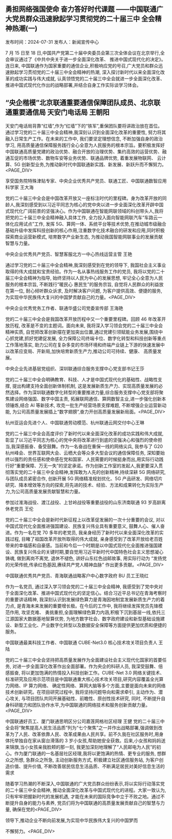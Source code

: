 ## 勇担网络强国使命 奋力答好时代课题 ——中国联通广大党员群众迅速掀起学习贯彻党的二十届三中 全会精神热潮(一)

发布时间：2024-07-31 发布人：新闻宣传中心

7 月 15 日至 18 日,中国共产党第二十届中央委员会第三次全体会议在北京举行,全会审议通过了《中共中央关于进一步全面深化改革、 推进中国式现代化的决定》。连日来, 中国联通作为国家重要的通信企业,积极响应党的号召,广大党员和群众迅速掀起学习贯彻党的二十届三中全会精神的热潮, 深入探讨新时代以来全面深化改革的成功实践与伟大成就, 认真领悟党的二十届三中全会就进一步全面深化改革、推进中国式现代化作出的战略部署,并结合自身工作实际谈学习体会。

## “央企楷模”北京联通重要通信保障团队成员、北京联通重要通信局 天安门电话局 王朝阳

天安门电话局背靠“红墙”,作为“红墙”下的“铁军”,重保团队要将讲政治放在首位。通过学习党的二十届三中全会精神,我深刻认识到全面深化改革的重要性, 努力将其融入日常生产工作。在未来的工作中, 我们要坚定理想信念, 不断加强自身的政治学习, 用高质量通信保障服务践行全心全意为人民服务的根本宗旨。要积极发挥好中国联通高质量党建的政治优势、融合开放的治理优势、集约高效的运营优势、融通互促的市场优势、数物车安等业务优势、联通品牌优势, 着重发展物联网、 云计算、5G 创新型业务,为推动新时代中国联通新实践、新发展、新跃升而不懈努力。<PAGE_DIV> 

享受国务院特殊津贴专家、中央企业优秀共产党员、联通工匠、中国联通数智应用科学家 王大海

党的二十届三中全会是中国改革开放又一座标注时代的里程碑。身为改革开放的同龄人,我深刻感受到以习近平同志为核心的党中央以进一步全面深化改革开辟中国式现代化广阔前景的坚强决心。作为中国联通在智能网联领域的科创带头人,我将把党的二十届三中全会精神融入具体工作, 全力投入面向智能网联汽车“车路云一体化应用试点”工作, 发挥 5G、算网一体、系统平台等技术优势,在推动城市级融合基础升级中发挥科技创新的核心作用,注重数字化技术融合的研发和应用,同时积极探索商业运营新模式, 培育数字产业新生态, 为推动我国智能网联事业的发展贡献智慧与力量。

中央企业优秀共产党员、智慧客服北方一中心热线运营主管 王艳

通过学习党的二十届三中全会精神,我深刻感受到在党的领导下, 我国社会主义事业取得的伟大成就和宝贵经验。作为一名从事热线服务工作的党员, 我将以党的二十届三中全会精神为指导, 始终坚持以人民为中心的发展思想, 牢记全心全意为人民服务的根本宗旨, 不断践行“暖民心 惠民生”的服务宗旨, 自觉将人民群众的利益放在第一位, 耐心倾听群众诉求, 及时解决客户问题, 为客户提供高效、便捷的服务, 为实现中华民族伟大复兴的中国梦贡献自己的力量。<PAGE_DIV> 

中央企业优秀党务工作者、联通华盛公司党委宣传部 王海艳

党的二十届三中全会是我国改革开放历程中又一个重要里程碑。回顾 46 年改革开放历程, 改革是不变的主题词。面向未来, 我将深入学习领会党的二十届三中全会精神实质, 自觉把改革创新摆在更加突出位置,通过党建引领赋能业务发展,围绕中心抓党建,抓好党建促发展, 全力保障公司终端卡位、数字化转型和科技创新等重点工作落地落实, 助力公司在复杂多变的市场环境和终端产业链上下游的快速发展中以改革应变局、开新局,加快培育新质生产力,推动公司可持续、健康、 高质量发展。

中央企业先进基层党组织、深圳联通综合服务支撑中心党支部书记王莎

党的二十届三中全会明确教育、科技、人才是中国式现代化的基础性、战略性支撑, 提出构建支持全面创新体制机制, 这是发展新质生产力、实现高质量发展的必然选择。作为深圳联通数字化转型的重要推进力量,综合服务支撑中心党支部将聚焦建设网络强国、数字中国主责, 拓展联网通信、算网数智主业,进一步强化创新本领锤炼,结合 AI 等新技术, 攻克一批生产经营场景支撑难题, 不断增强企业运营新动能, 为公司高质量发展插上“数字翅膀”,奋力开创高质量发展新局面。<PAGE_DIV> 

杭州亚运会先进个人、中国联通劳动模范、杭州联通云网交付中心王琳

党的二十届三中全会高度评价了新时代以来全面深化改革的成功实践和伟大成就, 彰显了以习近平同志为核心的党中央将改革进行到底的坚强决心和强烈的使命担当,我深感振奋、备受鼓舞。作为一名奋战在重保一线的网络尖兵, 我参与了 G20 杭州峰会、世界互联网大会、云栖大会等众多大型会议的通信保障任务, 深知要始终以强烈的责任感和使命感在党和国家、人民需要的时候挺身而出,用实际行动践行好“重要保障、万无一失”的坚定承诺。作为创新工作室的发起人,我更要深入贯彻落实党的二十届三中全会精神,发挥敢为人先的创新精神,持续深耕 5G 网络研究, 与团队成员紧密合作, 创新开展 5G 网络精准规划优化、5G 产品研发、网络切片研究、降本增效等方向的探索,将先进的技术、经验、方法和成果转化为实际生产力,为公司高质量发展贡献智慧和力量。

参加过淮海战役、渡江战役、上甘岭战役等重要战役的山东济南联通 93 岁高龄离休老党员 王伦

党的二十届三中全会是新时代新征程上以改革促发展的一次十分重要的会议, 对以中国式现代化全面推进强国建设、民族复兴伟业具有重要意义, 鼓舞人心、催人奋进。作为一名在党 70 多年的老党员, 我亲身经历了新时代以来全面深化改革的实践过程, 目睹了祖国改革开放所取得的伟大成就, 亲身感受到了改革开放给老百姓带来的幸福感和自豪感。当前和今后一个时期是以中国式现代化全面推进强国建设、民族复兴伟业的关键时期,要自觉用习近平新时代中国特色社会主义思想凝心铸魂, 做到离岗不离党, 退休不褪色, 讲好山东红色战邮故事, 用实际行动为 “发扬党的光荣传统,传承红色基因,赓续共产党人精神血脉” 作出更多贡献。<PAGE_DIV> 

中国联通优秀共产党员、青海联通战略客户中心数字政府 BU 员工王晓红

作为一名党员, 通过深入学习领会党的二十届三中全会精神, 我感受到了党中央对于全面深化改革、推进中国式现代化的坚定信心。结合习近平总书记在青海考察时的重要讲话精神, 我深刻认识到发展绿色算力是青海因地制宜发展新质生产力的着力点, 是青海未来发展的重要增长极。在今后的工作中, 我将继续发挥党员先锋模范作用, 攻坚克难、 勇挑重担,全面理解绿色算力内涵,积极下沉到基层一线,依托三江源国家大数据基地智算优势, 为地方数字社会、数字政府建设和新型基础设施建设、新型工业化、产业数字化转型以及数据安全保障等方面提供更加优质和便捷的服务。

中国联通最美科技工作者、中国联通 CUBE-Net3.0 核心技术攻关项目负责人 王陆

党的二十届三中全会坚持把高质量发展作为全面建设社会主义现代化国家的首要任务, 对进一步全面深化改革作出全面部署。作为央企的科研人员, 我深受鼓舞、倍感振奋, 将以更加饱满的热情投入科技创新工作。CUBE-Net 3.0 网络关键技术、标准研究及应用示范项目是中国联通重大核心技术攻关项目,研究内容覆盖全光算力网络、IP 算力网络、 确定性网络、算网大脑等多个方面,主要是面向未来的网络技术创新研究。在项目研究过程中, 我将坚持问题导向和需求牵引, 主动作为、潜心攻关, 与项目团队共同开展基础性、前瞻性、原创性技术研究, 同时, 不断提升自身科研能力和团队协作水平,为中国联通的网络技术和服务创新贡献力量。<PAGE_DIV> 

中国联通好员工、厦门联通思明区分公司嘉莲网格社区经理 王健
党的二十届三中全会将“聚焦提高人民生活品质”列为“七个聚焦”之一并作出战略部署,强调做到改革为了人民、改革依靠人民、改革成果由人民共享。前不久我在社区服务时,用身体托举独自在家从窗台滑落的 3 岁小女孩,帮助她安全获救。后来,小女孩和妈妈送来锦旗,当小女孩亲我脸颊的那一刻, 我更加深刻地理解了“人民邮电为人民”的初心。作为厦门联通的一名基层社区经理,我将以更饱满的热情、更专业的服务, 想群众之所想, 急群众之所急, 主动创新服务方式, 积极建立社区通信服务站, 为客户创造价值、提升价值, 不断改善居民信息生活品质、不断满足居民对美好信息生活的需求

随着学习热潮的不断深入,中国联通的广大党员群众纷纷表示,将以实际行动落实党的二十届三中全会精神, 推动全面深化改革与中国式现代化的进程。大家一致认为, 只有牢牢把握新时代的发展机遇, 才能在未来的国际竞争中立于不败之地。通过不断提升自身的能力与素养, 党员们将为中国联通的高质量发展贡献自己的智慧与力量, 确保在党的<PAGE_DIV> 

领导下,推动企业不断向前发展,为实现中华民族伟大复兴的中国梦而

不懈努力。<PAGE_DIV> 